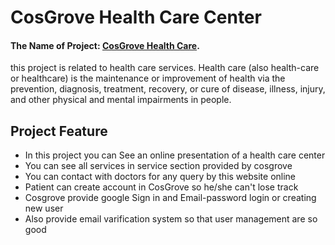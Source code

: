 # CosGrove Health Care Center

#### The Name of Project: [CosGrove Health Care](https://health-care-center-bbecf.web.app/).
this project is related to health care services. Health care (also health-care or healthcare) is the maintenance or improvement of health via the prevention, diagnosis, treatment, recovery, or cure of disease, illness, injury, and other physical and mental impairments in people.

## Project Feature

* In this project you can See an online presentation of a health care center
* You can see all services in service section provided by cosgrove
* You can contact with doctors for any query by this website online
* Patient can create account in CosGrove so he/she can't lose track
* Cosgrove provide google Sign in and Email-password login or creating new user
* Also provide email varification system so that user management are so good
